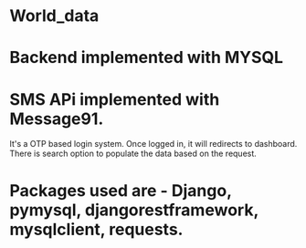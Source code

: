# World_data

# Backend implemented with MYSQL 

# SMS APi implemented with Message91.

It's a OTP based login system. Once logged in, it will redirects to dashboard.
There is search option to populate the data based on the request.


# Packages used are - Django, pymysql, djangorestframework, mysqlclient, requests.
